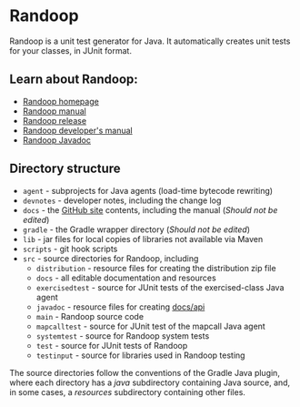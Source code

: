 # Randoop

Randoop is a unit test generator for Java.
It automatically creates unit tests for your classes, in JUnit format.

## Learn about Randoop:

* [Randoop homepage](https://randoop.github.io/randoop/)
* [Randoop manual](https://randoop.github.io/randoop/manual/index.html)
* [Randoop release](https://github.com/randoop/randoop/releases/latest)
* [Randoop developer's manual](https://randoop.github.io/randoop/manual/dev.html)
* [Randoop Javadoc](https://randoop.github.io/randoop/api/)

## Directory structure

* `agent` - subprojects for Java agents (load-time bytecode rewriting)
* `devnotes` - developer notes, including the change log
* `docs` - the [GitHub site]("https://randoop.github.io/randoop/") contents, including the manual (*Should not be edited*)
* `gradle` - the Gradle wrapper directory (*Should not be edited*)
* `lib` - jar files for local copies of libraries not available via Maven
* `scripts` - git hook scripts
* `src` - source directories for Randoop, including
    * `distribution` - resource files for creating the distribution zip file
    * `docs` - all editable documentation and resources
    * `exercisedtest` - source for JUnit tests of the exercised-class Java agent
    * `javadoc` - resource files for creating [docs/api](docs/api)
    * `main` - Randoop source code
    * `mapcalltest` - source for JUnit test of the mapcall Java agent 
    * `systemtest` - source for Randoop system tests
    * `test` - source for JUnit tests of Randoop
    * `testinput` - source for libraries used in Randoop testing

The source directories follow the conventions of the Gradle Java plugin, where
each directory has a _java_ subdirectory containing Java source, and,
in some cases, a _resources_ subdirectory containing other files.
